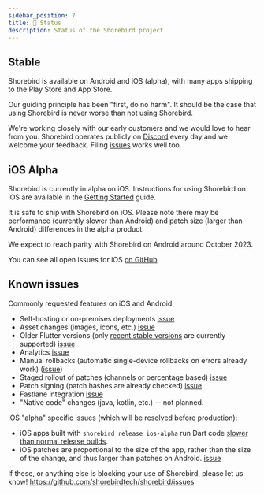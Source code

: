```yaml
---
sidebar_position: 7
title: 👷 Status
description: Status of the Shorebird project.
---
```


## Stable

Shorebird is available on Android and iOS (alpha), with many apps shipping
to the Play Store and App Store.

Our guiding principle has been "first, do no harm". It should be
the case that using Shorebird is never worse than not using Shorebird.

We're working closely with our early customers and we would love to hear from
you. Shorebird operates publicly on [Discord](https://discord.gg/shorebird)
every day and we welcome your feedback. Filing
[issues](https://github.com/shorebirdtech/shorebird/issues) works well too.

## iOS Alpha

Shorebird is currently in alpha on iOS. Instructions for using Shorebird on
iOS are available in the [Getting Started](/) guide.

It is safe to ship with Shorebird on iOS. Please note there may be performance
(currently slower than Android) and patch size (larger than Android) differences
in the alpha product.

We expect to reach parity with Shorebird on Android around October 2023.

You can see all open issues for iOS [on
GitHub](https://github.com/shorebirdtech/shorebird/issues?q=is%3Aopen+is%3Aissue+label%3Aios)

## Known issues

Commonly requested features on iOS and Android:

- Self-hosting or on-premises deployments [issue](https://github.com/shorebirdtech/shorebird/issues/485)
- Asset changes (images, icons, etc.) [issue](https://github.com/shorebirdtech/shorebird/issues/318)
- Older Flutter versions (only
  [recent stable versions](https://docs.shorebird.dev/flutter-version) are
  currently supported)
  [issue](https://github.com/shorebirdtech/shorebird/issues/1100)
- Analytics [issue](https://github.com/shorebirdtech/shorebird/issues/197)
- Manual rollbacks (automatic single-device rollbacks on errors already work) ([issue](https://github.com/shorebirdtech/shorebird/issues/126))
- Staged rollout of patches (channels or percentage based) [issue](https://github.com/shorebirdtech/shorebird/issues/110)
- Patch signing (patch hashes are already checked) [issue](https://github.com/shorebirdtech/shorebird/issues/112)
- Fastlane integration [issue](https://github.com/shorebirdtech/shorebird/issues/257)
- "Native code" changes (java, kotlin, etc.) -- not planned.

iOS "alpha" specific issues (which will be resolved before production):

- iOS apps built with `shorebird release ios-alpha` run Dart code [slower than
  normal release builds](https://github.com/shorebirdtech/shorebird/issues/674).
- iOS patches are proportional to the size of the app, rather than the size of
  the change, and thus larger than patches on Android.
  [issue](https://github.com/shorebirdtech/shorebird/issues/675)

If these, or anything else is blocking your use of Shorebird, please let us know!
https://github.com/shorebirdtech/shorebird/issues
